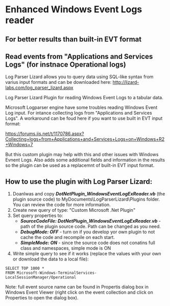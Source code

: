 # Enhanced Windows Event Logs reader 
## For better results than built-in EVT format
## Read events from "Applications and Services Logs" (for instnace Operational logs)

Log Parser Lizard allows you to query data using SQL-like syntax from varius input formats and can be downloaded here: http://lizard-labs.com/log_parser_lizard.aspx

Log Parser Lizard Plugin for reading Windows Event Logs to a tabular data. 

Microsoft Logparser engine have some troubles reading Windows Event Log input. For intance collecting logs from "Applications and Services Logs". A workaround can be foud here if you want to use built in EVT input format:

https://forums.iis.net/t/1170786.aspx?Collecting+logs+from+Applications+and+Services+Logs+on+Windows+R2+Windows+7

But this custom plugin may help with this and other issues with Windows Evnent Logs. Also adds some additional fields and information in the results so the plugin can be used as a replacemnt of built-in EVT input format.

## How to use the plugin with Log Parser Lizard:

1. Doanlwas and copy ***DotNetPlugin_WindowsEventLogExReader.vb*** (the plugin source code) to MyDocuments\LogParserLizard\Plugins folder. You can review the code for more information.
2. Create new query of type: "Custom Microsoft .Net Plugin"
3. Set query properties to: 
	- ***SourceCodeFile: DotNetPlugin_WindowsEventLogExReader.vb*** - path of the plugin source code. Path can be changed as you need.
	- ***DebugMode: OFF*** - turn on if you develop yor own plugin to not cache the code and recompile on each start.
	- ***SimpleMode: ON*** - since the source code does not conatins full class and namespaces, simple mode is ON
4. Write simple query to see if it works (replace the values with your own or download the data to a local file): 

```
SELECT TOP 1000 * 
FROM Microsoft-Windows-TerminalServices-LocalSessionManager/Operational
```

Note: full event source name can be found in Propertis dialog box in Windows Event Viewer (right click on the event collection and click on Properties to open the dialog box).